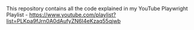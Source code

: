 This repository contains all the code explained in my YouTube Playwright Playlist - https://www.youtube.com/playlist?list=PLKpa9fJrn0A0dAufyZN6I4eKzaq55qjwb
